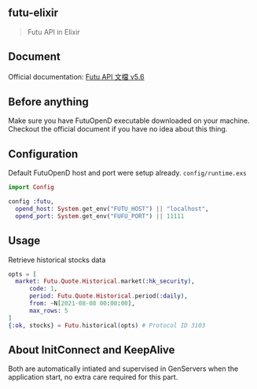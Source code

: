 ## futu-elixir
> Futu API in Elixir

## Document
Official documentation: [Futu API 文檔 v5.6](https://openapi.futunn.com/futu-api-doc/)

## Before anything
Make sure you have FutuOpenD executable downloaded on your machine.
Checkout the official document if you have no idea about this thing.

## Configuration
Default FutuOpenD host and port were setup already.
`config/runtime.exs`
```elixir
import Config

config :futu,
  opend_host: System.get_env("FUTU_HOST") || "localhost",
  opend_port: System.get_env("FUFU_PORT") || 11111
```

## Usage

Retrieve historical stocks data
```elixir
opts = [
  market: Futu.Quote.Historical.market(:hk_security),
      code: 1,
      period: Futu.Quote.Historical.period(:daily),
      from: ~N[2021-08-08 00:00:00],
      max_rows: 5
]
{:ok, stocks} = Futu.historical(opts) # Protocol ID 3103
```

## About InitConnect and KeepAlive
Both are automatically intiated and supervised in GenServers when the application start, no extra care required for this part.
